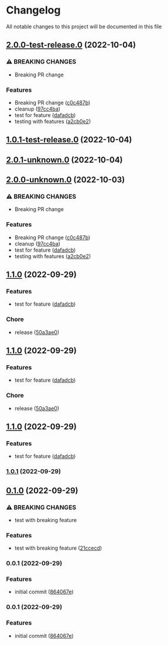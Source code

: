 # Changelog

All notable changes to this project will be documented in this file

## [2.0.0-test-release.0](unknown/joostvdwsd/yarn-plugins-test/compare/v1.0.0...v2.0.0-test-release.0) (2022-10-04)


### ⚠ BREAKING CHANGES

* Breaking PR change

### Features

* Breaking PR change ([c0c487b](unknown/joostvdwsd/yarn-plugins-test/commit/c0c487bb2ceb138b24be99c3cc56d79b1586c261))
* cleanup ([97cc4ba](unknown/joostvdwsd/yarn-plugins-test/commit/97cc4ba46c630a372ecd31954dd6fd8a1bd75bca))
* test for feature ([dafadcb](unknown/joostvdwsd/yarn-plugins-test/commit/dafadcb08a911fcc206f24011782dd85e0138638))
* testing with features ([a2cb0e2](unknown/joostvdwsd/yarn-plugins-test/commit/a2cb0e28531cc83709ac75a85001a7226db8d359))

## [1.0.1-test-release.0](unknown/joostvdwsd/yarn-plugins-test/compare/v2.0.0-unknown.0...v1.0.1-test-release.0) (2022-10-04)

## [2.0.1-unknown.0](unknown/joostvdwsd/yarn-plugins-test/compare/v2.0.0-unknown.0...v2.0.1-unknown.0) (2022-10-04)

## [2.0.0-unknown.0](unknown/joostvdwsd/yarn-plugins-test/compare/v1.0.0...v2.0.0-unknown.0) (2022-10-03)


### ⚠ BREAKING CHANGES

* Breaking PR change

### Features

* Breaking PR change ([c0c487b](unknown/joostvdwsd/yarn-plugins-test/commit/c0c487bb2ceb138b24be99c3cc56d79b1586c261))
* cleanup ([97cc4ba](unknown/joostvdwsd/yarn-plugins-test/commit/97cc4ba46c630a372ecd31954dd6fd8a1bd75bca))
* test for feature ([dafadcb](unknown/joostvdwsd/yarn-plugins-test/commit/dafadcb08a911fcc206f24011782dd85e0138638))
* testing with features ([a2cb0e2](unknown/joostvdwsd/yarn-plugins-test/commit/a2cb0e28531cc83709ac75a85001a7226db8d359))

## [1.1.0](https://github.com/joostvdwsd/yarn-plugins-test/compare/v1.0.0...v1.1.0) (2022-09-29)


### Features

* test for feature ([dafadcb](https://github.com/joostvdwsd/yarn-plugins-test/commit/dafadcb08a911fcc206f24011782dd85e0138638))


### Chore

* release ([50a3ae0](https://github.com/joostvdwsd/yarn-plugins-test/commit/50a3ae092300f6a144132ba40d1ae85035b9bde4))

## [1.1.0](https://github.com/joostvdwsd/yarn-plugins-test/compare/v1.0.0...v1.1.0) (2022-09-29)


### Features

* test for feature ([dafadcb](https://github.com/joostvdwsd/yarn-plugins-test/commit/dafadcb08a911fcc206f24011782dd85e0138638))


### Chore

* release ([50a3ae0](https://github.com/joostvdwsd/yarn-plugins-test/commit/50a3ae092300f6a144132ba40d1ae85035b9bde4))

## [1.1.0](https://github.com/joostvdwsd/yarn-plugins-test/compare/v1.0.0...v1.1.0) (2022-09-29)


### Features

* test for feature ([dafadcb](https://github.com/joostvdwsd/yarn-plugins-test/commit/dafadcb08a911fcc206f24011782dd85e0138638))

### [1.0.1](https://github.com/joostvdwsd/yarn-plugins-test/compare/v1.0.0...v1.0.1) (2022-09-29)

## [0.1.0](https://github.com/joostvdwsd/yarn-plugins-test/compare/v0.0.1...v0.1.0) (2022-09-29)


### ⚠ BREAKING CHANGES

* test with breaking feature

### Features

* test with breaking feature ([21ccecd](https://github.com/joostvdwsd/yarn-plugins-test/commit/21ccecd8085985ebc4564811fd955e67d279839b))

### 0.0.1 (2022-09-29)


### Features

* initial commit ([864067e](https://github.com/joostvdwsd/yarn-plugins-test/commit/864067eb1880db3091382408da701e2fbd704034))

### 0.0.1 (2022-09-29)


### Features

* initial commit ([864067e](https://github.com/joostvdwsd/yarn-plugins-test/commit/864067eb1880db3091382408da701e2fbd704034))
